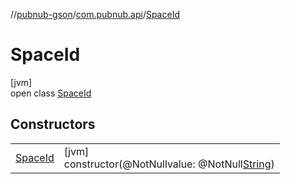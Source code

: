 //[pubnub-gson](../../../index.md)/[com.pubnub.api](../index.md)/[SpaceId](index.md)

# SpaceId

[jvm]\
open class [SpaceId](index.md)

## Constructors

| | |
|---|---|
| [SpaceId](-space-id.md) | [jvm]<br>constructor(@NotNullvalue: @NotNull[String](https://docs.oracle.com/javase/8/docs/api/java/lang/String.html)) |
